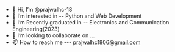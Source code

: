 - 👋 Hi, I’m @prajwalhc-18
- 👀 I’m interested in -- Python and Web Development 
- 🌱 I’m Recently graduated in -- Electronics and Communication Engineering(2023)
- 💞️ I’m looking to collaborate on ...
- 📫 How to reach me --- prajwalhc1806@gmail.com

<!---
prajwalhc-18/prajwalhc-18 is a ✨ special ✨ repository because its `README.md` (this file) appears on your GitHub profile.
You can click the Preview link to take a look at your changes.
--->
